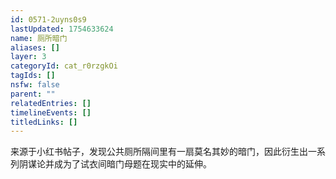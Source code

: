 ```yaml
---
id: 0571-2uyns0s9
lastUpdated: 1754633624
name: 厕所暗门
aliases: []
layer: 3
categoryId: cat_r0rzgkOi
tagIds: []
nsfw: false
parent: ""
relatedEntries: []
timelineEvents: []
titledLinks: []
---
```


来源于小红书帖子，发现公共厕所隔间里有一扇莫名其妙的暗门，因此衍生出一系列阴谋论并成为了试衣间暗门母题在现实中的延伸。